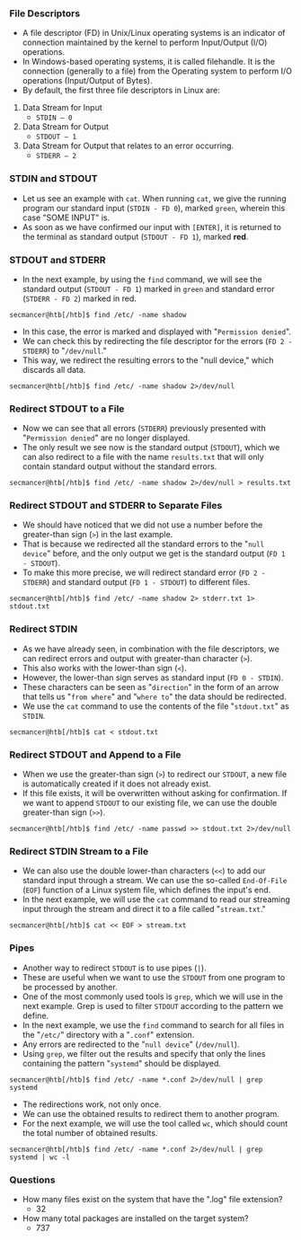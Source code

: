 ### File Descriptors
- A file descriptor (FD) in Unix/Linux operating systems is an indicator of connection maintained by the kernel to perform Input/Output (I/O) operations.
- In Windows-based operating systems, it is called filehandle. It is the connection (generally to a file) from the Operating system to perform I/O operations (Input/Output of Bytes). 
- By default, the first three file descriptors in Linux are:
1. Data Stream for Input
    - `STDIN – 0`
2. Data Stream for Output
    - `STDOUT – 1`
3. Data Stream for Output that relates to an error occurring.
    - `STDERR – 2`



### STDIN and STDOUT
- Let us see an example with `cat`. When running `cat`, we give the running program our standard input (`STDIN - FD 0`), marked `green`, wherein this case "SOME INPUT" is. 
- As soon as we have confirmed our input with `[ENTER]`, it is returned to the terminal as standard output (`STDOUT - FD 1`), marked **red**.



### STDOUT and STDERR
- In the next example, by using the `find` command, we will see the standard output (`STDOUT - FD 1`) marked in `green` and standard error (`STDERR - FD 2`) marked in red.
```shell-session
secmancer@htb[/htb]$ find /etc/ -name shadow
```
- In this case, the error is marked and displayed with "`Permission denied`". 
- We can check this by redirecting the file descriptor for the errors (`FD 2 - STDERR`) to "`/dev/null`." 
- This way, we redirect the resulting errors to the "null device," which discards all data.
```shell-session
secmancer@htb[/htb]$ find /etc/ -name shadow 2>/dev/null
```



### Redirect STDOUT to a File
- Now we can see that all errors (`STDERR`) previously presented with "`Permission denied`" are no longer displayed. 
- The only result we see now is the standard output (`STDOUT`), which we can also redirect to a file with the name `results.txt` that will only contain standard output without the standard errors.
```shell-session
secmancer@htb[/htb]$ find /etc/ -name shadow 2>/dev/null > results.txt
```



### Redirect STDOUT and STDERR to Separate Files
- We should have noticed that we did not use a number before the greater-than sign (`>`) in the last example.
- That is because we redirected all the standard errors to the "`null device`" before, and the only output we get is the standard output (`FD 1 - STDOUT`). 
- To make this more precise, we will redirect standard error (`FD 2 - STDERR`) and standard output (`FD 1 - STDOUT`) to different files.
```shell-session
secmancer@htb[/htb]$ find /etc/ -name shadow 2> stderr.txt 1> stdout.txt
```



### Redirect STDIN
- As we have already seen, in combination with the file descriptors, we can redirect errors and output with greater-than character (`>`). 
- This also works with the lower-than sign (`<`). 
- However, the lower-than sign serves as standard input (`FD 0 - STDIN`). 
- These characters can be seen as "`direction`" in the form of an arrow that tells us "`from where`" and "`where to`" the data should be redirected. 
- We use the `cat` command to use the contents of the file "`stdout.txt`" as `STDIN`.
```shell-session
secmancer@htb[/htb]$ cat < stdout.txt
```



### Redirect STDOUT and Append to a File
- When we use the greater-than sign (`>`) to redirect our `STDOUT`, a new file is automatically created if it does not already exist. 
- If this file exists, it will be overwritten without asking for confirmation. If we want to append `STDOUT` to our existing file, we can use the double greater-than sign (`>>`).
```shell-session
secmancer@htb[/htb]$ find /etc/ -name passwd >> stdout.txt 2>/dev/null
```



### Redirect STDIN Stream to a File
- We can also use the double lower-than characters (`<<`) to add our standard input through a stream. We can use the so-called `End-Of-File` (`EOF`) function of a Linux system file, which defines the input's end. 
- In the next example, we will use the `cat` command to read our streaming input through the stream and direct it to a file called "`stream.txt`."
```shell-session
secmancer@htb[/htb]$ cat << EOF > stream.txt
```



### Pipes
- Another way to redirect `STDOUT` is to use pipes (`|`).
- These are useful when we want to use the `STDOUT` from one program to be processed by another. 
- One of the most commonly used tools is `grep`, which we will use in the next example. Grep is used to filter `STDOUT` according to the pattern we define.
- In the next example, we use the `find` command to search for all files in the "`/etc/`" directory with a "`.conf`" extension. 
- Any errors are redirected to the "`null device`" (`/dev/null`). 
- Using `grep`, we filter out the results and specify that only the lines containing the pattern "`systemd`" should be displayed.
```shell-session
secmancer@htb[/htb]$ find /etc/ -name *.conf 2>/dev/null | grep systemd
```
- The redirections work, not only once. 
- We can use the obtained results to redirect them to another program. 
- For the next example, we will use the tool called `wc`, which should count the total number of obtained results.
```shell-session
secmancer@htb[/htb]$ find /etc/ -name *.conf 2>/dev/null | grep systemd | wc -l
```



### Questions
 - How many files exist on the system that have the ".log" file extension?
	 - 32
- How many total packages are installed on the target system?
	- 737
